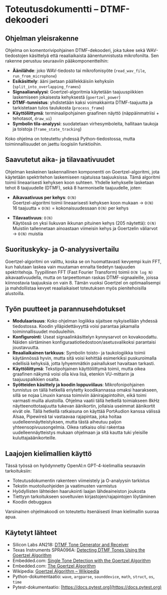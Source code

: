 # Toteutusdokumentti – DTMF-dekooderi

## Ohjelman yleisrakenne

Ohjelma on komentorivipohjainen DTMF-dekooderi, joka tukee sekä WAV-tiedostojen käsittelyä että reaaliaikaista äänentunnistusta mikrofonilta. Sen rakenne perustuu seuraaviin pääkomponentteihin:

- **Äänilähde**: joko WAV-tiedosto tai mikrofonisyöte (`read_wav_file`, `run_from_microphone`)
- **Esikäsittely**: ääni jaetaan päällekkäisiin kehyksiin (`split_into_overlapping_frames`)
- **Signaalianalyysi**: Goertzel-algoritmia käytetään taajuuspiikkien laskemiseen jokaisesta kehyksestä (`goertzel_power`)
- **DTMF-tunnistus**: yhdistetään kaksi voimakkainta DTMF-taajuutta ja tarkistetaan tulos taulukosta (`process_frame`)
- **Käyttöliittymä**: terminaalipohjainen graafinen näyttö (näppäinmatriisi + tehotasot, `draw_ui`)
- **Symbolin tila-analyysi**: suodatetaan virhesymboleita, hallitaan taukoja ja toistoja (`frame_state_tracking`)

Koko ohjelma on toteutettu yhdessä Python-tiedostossa, mutta toiminnallisuudet on jaettu loogisiin funktioihin.

## Saavutetut aika- ja tilavaativuudet

Ohjelman keskeinen laskennallinen komponentti on Goertzel-algoritmi, jota käytetään spektritehon laskemiseen rajatuissa taajuuksissa. Tämä algoritmi toimii lineaarisesti kehyksen koon suhteen. Yhdelle kehykselle lasketaan tehot 8 taajuudelle (DTMF), sekä 8 harmoniselle taajuudelle, joten:

- **Aikavaativuus per kehys**: `O(N)`  
  Goertzel-algoritmi toimii lineaarisesti kehyksen koon mukaan → `O(N)`  
16 taajuutta × `O(N)` = kokonaisuudessaan `O(N)` per kehys

- **Tilavaativuus**: `O(N)`  
 Käytössä on yksi liukuvan ikkunan pituinen kehys (205 näytettä): `O(N)`
 Muistiin tallennetaan ainoastaan viimeisin kehys ja Goertzelin väliarvot → `O(N)` muistia

## Suorituskyky- ja O-analyysivertailu

Goertzel-algoritmi on valittu, koska se on huomattavasti kevyempi kuin FFT, kun halutaan laskea vain muutaman ennalta tiedetyn taajuuden spektritehoja. Tyypillinen FFT (Fast Fourier Transform) toimii `O(N log N)` aikavaativuudella, mutta on tarpeettoman raskas DTMF-signaaleille, joissa kiinnostavia taajuuksia on vain 8. Tämän vuoksi Goertzel on optimaalisempi ja mahdollistaa kevyet reaaliaikaiset toteutuksen myös pienitehoisilla alustoilla.

## Työn puutteet ja parannusehdotukset

- **Modulaarisuus**: Koko ohjelman logiikka sijaitsee nykyisellään yhdessä tiedostossa. Koodin ylläpidettävyyttä voisi parantaa jakamalla toiminnallisuudet moduuleihin.
- **Konfigurointi**: Useat signaalinkäsittelyn kynnysarvot on kovakoodattu. Näiden siirtäminen konfiguraatiotiedostoon/asetusvalikoksi parantaisi joustavuutta.
- **Reaaliaikainen tarkkuus**: Symbolin toisto- ja taukologiikka toimii käytännössä hyvin, mutta sitä voisi kehittää esimerkiksi puskuroimalla edellisiä kehyksiä, jotta lyhyemmätkin painallukset havaitaan tarkasti.
- **Käyttöliittymä**: Tekstipohjainen käyttöliittymä toimii, mutta oikea graafinen näkymä voisi olla kiva lisä, etenkin VU-mittarin ja taajuuspalkkien osalta.
- **Syötteiden käsittely ja koodin loppuviilaus**: Mikrofonipohjainen tunnistus on tällä hetkellä eriytetty koodikannassa omaksi haarakseen, sillä se nojaa Linuxin kanssa toimiviin äänirajapintoihin, eikä toimi varmasti muilla alustoilla. Ohjelma vaatii tällä hetkellä toimiakseen 8kHz näytteenottotaajuutta tukevan äänikortin, jollaisia useimmat äänikortit eivät ole. Tällä hetkellä ratkaisuna on käyttää PortAudion kanssa välissä Alsaa, Pipewireä tai vastaavaa rajapintaa, joka hoitaa uudelleennäytteistyksen, mutta tästä aiheutuu paljon yhteensopivuusongelmia. Oikea ratkaisu olisi rakentaa uudelleennäytteistys mukaan ohjelmaan ja sitä kautta tuki yleisille kuluttajaäänikorteille.


## Laajojen kielimallien käyttö

Tässä työssä on hyödynnetty OpenAI:n GPT-4-kielimallia seuraaviin tarkoituksiin:

- Toteutusdokumentin rakenteen viimeistely ja O-analyysin tarkistus
- Tekstin muotoiluohjeiden ja vaatimusten varmistus
- Hyödyllisten lähteiden haarukointi laajan lähdeaineiston joukosta
- Tiettyyn tarkoitukseen soveltuvien kirjastojen/rajapintojen löytäminen
- Koodin debuggaus

Varsinainen ohjelmakoodi on toteutettu itsenäisesti ilman kielimallin suoraa apua.

## Käytetyt lähteet

- Silicon Labs AN218: [DTMF Tone Generator and Receiver](https://www.silabs.com/documents/public/application-notes/an218.pdf)
- Texas Instruments SPRA096A: [Detecting DTMF Tones Using the Goertzel Algorithm](https://www.ti.com/lit/an/spra096a/spra096a.pdf)
- Embedded.com: [Single Tone Detection with the Goertzel Algorithm](https://www.embedded.com/single-tone-detection-with-the-goertzel-algorithm/)
- Embedded.com: [The Goertzel Algorithm](https://www.embedded.com/the-goertzel-algorithm/)
- Wikipedia: [Goertzel Algorithm – Wikipedia](https://en.wikipedia.org/wiki/Goertzel_algorithm)
- Python-dokumentaatio: `wave`, `argparse`, `sounddevice`, `math`, `struct`, `os`, `time`
- Pytest-dokumentaatio: [https://docs.pytest.org](https://docs.pytest.org)
